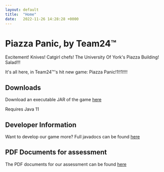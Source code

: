 ```yaml
---
layout: default
title:  "Home"
date:   2022-11-26 14:28:28 +0000
---
```

# Piazza Panic, by Team24™

Excitement! Knives! Catgirl chefs! The University Of York's Piazza Building! Salad!!!

It's all here, in Team24™'s hit new game: Piazza Panic!1!!1!!!!

## Downloads 

Download an executable JAR of the game  [here](./desktop-1.0.jar)

Requires Java 11

## Developer Information

Want to develop our game more? Full javadocs can be found  [here](./javadoc/index.html)

## PDF Documents for assessment

The PDF documents for our assessment can be found [here](https://drive.google.com/drive/folders/1uPDxU_NtrS0mfdUevFa9mR-tiHp2zYf8)